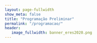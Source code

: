 ```yaml
---
layout: page-fullwidth
show_meta: false
title: "Programação Preliminar"
permalink: "/programacao/"
header:
   image_fullwidth: banner_eres2020.png
---
```


<div class="medium-64 columns">
	<img src="{{ site.urlimg }}programacao.png" alt="">
</div>